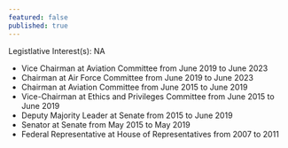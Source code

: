 ```yaml
---
featured: false
published: true
---
```

Legistlative Interest(s): NA

* Vice Chairman at Aviation Committee from June 2019 to June 2023
* Chairman at Air Force Committee from June 2019 to June 2023
* Chairman at Aviation Committee from June 2015 to June 2019
* Vice-Chairman at Ethics and Privileges Committee from June 2015 to June 2019
* Deputy Majority Leader at Senate from 2015 to June 2019
* Senator at Senate from May 2015 to May 2019
* Federal Representative at House of Representatives from 2007 to 2011
